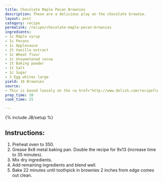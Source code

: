 ```yaml
---
title: Chocolate Maple Pecan Brownies
description: These are a delicious play on the chocolate brownie.
layout: post
category: recipe
permalink: /recipe/chocolate-maple-pecan-brownies
ingredients:
- 1c Maple syrup
- 1c Pecans
- 1c Applesauce
- 2t Vanilla extract
- 1c Wheat flour
- 1c Unsweetened cocoa
- 1t Baking powder
- 1t Salt
- 1c Sugar
- 3 Egg whites large
yield: 16 Brownies
source:
- This is based loosely on the <a href="http://www.delish.com/recipefinder/healthy-makeover-brownies-recipe">healthy makeover brownies</a>.
prep_time: 10
cook_time: 25

---
```

{% include JB/setup %}

## Instructions:

1. Preheat oven to 350.
2. Grease 8x8 metal baking pan. Double the recipe for 9x13 (increase time to 35 minutes).
3. Mix dry ingredients.
4. Add remaining ingredients and blend well.
5. Bake 22 minutes until toothpick in brownies 2 inches from edge comes out clean.
